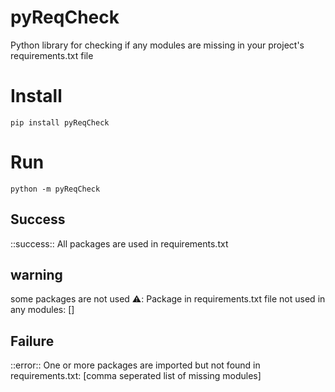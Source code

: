 # pyReqCheck
Python library for checking if any modules are missing in your project's requirements.txt file


# Install
`pip install pyReqCheck`

# Run
`python -m pyReqCheck`

## Success
::success:: All packages are used in requirements.txt

## warning
some packages are not used
:warning:: Package in requirements.txt file not used in any modules: []

## Failure
::error:: One or more packages are imported but not found in requirements.txt: [comma seperated list of missing modules]